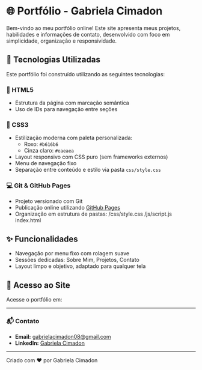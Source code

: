 # 🌐 Portfólio - Gabriela Cimadon

Bem-vindo ao meu portfólio online! Este site apresenta meus projetos, habilidades e informações de contato, desenvolvido com foco em simplicidade, organização e responsividade.

## 🔧 Tecnologias Utilizadas

Este portfólio foi construído utilizando as seguintes tecnologias:

### 🧱 HTML5
- Estrutura da página com marcação semântica
- Uso de IDs para navegação entre seções

### 🎨 CSS3
- Estilização moderna com paleta personalizada:
  - Roxo: `#b616b6`
  - Cinza claro: `#eaeaea`
- Layout responsivo com CSS puro (sem frameworks externos)
- Menu de navegação fixo
- Separação entre conteúdo e estilo via pasta `css/style.css`



### 💻 Git & GitHub Pages
- Projeto versionado com Git
- Publicação online utilizando [GitHub Pages](https://pages.github.com/)
- Organização em estrutura de pastas:
/css/style.css
/js/script.js
index.html

## ✨ Funcionalidades
- Navegação por menu fixo com rolagem suave
- Sessões dedicadas: Sobre Mim, Projetos, Contato
- Layout limpo e objetivo, adaptado para qualquer tela

## 🚀 Acesso ao Site
Acesse o portfólio em:  

---

### 📬 Contato

- **Email:** gabrielacimadon08@gmail.com  
- **LinkedIn:** [Gabriela Cimadon](https://www.linkedin.com/in/gabrielacimadon/)

---

Criado com ❤️ por Gabriela Cimadon
